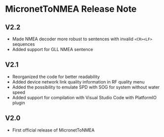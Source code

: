 # MicronetToNMEA Release Note

## V2.2
- Made NMEA decoder more robust to sentences with invalid `<CR><LF>` sequences
- Added support for GLL NMEA sentence

## V2.1
- Reorganized the code for better readability
- Added device network link quality information in RF quality menu
- Added the possibility to emulate SPD with SOG for system without water speed
- Added support for compilation with Visual Studio Code with PlatformIO plugin

## V2.0
- First official release of MicronetToNMEA